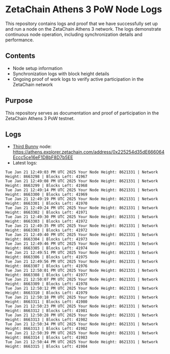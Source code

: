 # ZetaChain Athens 3 PoW Node Logs
This repository contains logs and proof that we have successfully set up and run a node on the ZetaChain Athens 3 network. The logs demonstrate continuous node operation, including synchronization details and performance.

## Contents
- Node setup information
- Synchronization logs with block height details
- Ongoing proof of work logs to verify active participation in the ZetaChain network

## Purpose
This repository serves as documentation and proof of participation in the ZetaChain Athens 3 PoW testnet.

## Logs

- [Third Bunny](https://thirdbunny.xyz/) node: https://athens.explorer.zetachain.com/address/0x225254d35dE666064Eccc5ce16eF1D8bF8D7b5EE
- Latest logs:
```
Tue Jan 21 12:49:03 PM UTC 2025 Your Node Height: 8621331 | Network Height: 8663298 | Blocks Left: 41967
Tue Jan 21 12:49:08 PM UTC 2025 Your Node Height: 8621331 | Network Height: 8663299 | Blocks Left: 41968
Tue Jan 21 12:49:14 PM UTC 2025 Your Node Height: 8621331 | Network Height: 8663300 | Blocks Left: 41969
Tue Jan 21 12:49:19 PM UTC 2025 Your Node Height: 8621331 | Network Height: 8663301 | Blocks Left: 41970
Tue Jan 21 12:49:24 PM UTC 2025 Your Node Height: 8621331 | Network Height: 8663302 | Blocks Left: 41971
Tue Jan 21 12:49:30 PM UTC 2025 Your Node Height: 8621331 | Network Height: 8663303 | Blocks Left: 41972
Tue Jan 21 12:49:35 PM UTC 2025 Your Node Height: 8621331 | Network Height: 8663303 | Blocks Left: 41972
Tue Jan 21 12:49:40 PM UTC 2025 Your Node Height: 8621331 | Network Height: 8663304 | Blocks Left: 41973
Tue Jan 21 12:49:46 PM UTC 2025 Your Node Height: 8621331 | Network Height: 8663305 | Blocks Left: 41974
Tue Jan 21 12:49:51 PM UTC 2025 Your Node Height: 8621331 | Network Height: 8663306 | Blocks Left: 41975
Tue Jan 21 12:49:56 PM UTC 2025 Your Node Height: 8621331 | Network Height: 8663307 | Blocks Left: 41976
Tue Jan 21 12:50:01 PM UTC 2025 Your Node Height: 8621331 | Network Height: 8663308 | Blocks Left: 41977
Tue Jan 21 12:50:07 PM UTC 2025 Your Node Height: 8621331 | Network Height: 8663309 | Blocks Left: 41978
Tue Jan 21 12:50:12 PM UTC 2025 Your Node Height: 8621331 | Network Height: 8663310 | Blocks Left: 41979
Tue Jan 21 12:50:18 PM UTC 2025 Your Node Height: 8621331 | Network Height: 8663311 | Blocks Left: 41980
Tue Jan 21 12:50:23 PM UTC 2025 Your Node Height: 8621331 | Network Height: 8663312 | Blocks Left: 41981
Tue Jan 21 12:50:28 PM UTC 2025 Your Node Height: 8621331 | Network Height: 8663313 | Blocks Left: 41982
Tue Jan 21 12:50:34 PM UTC 2025 Your Node Height: 8621331 | Network Height: 8663313 | Blocks Left: 41982
Tue Jan 21 12:50:39 PM UTC 2025 Your Node Height: 8621331 | Network Height: 8663314 | Blocks Left: 41983
Tue Jan 21 12:50:44 PM UTC 2025 Your Node Height: 8621331 | Network Height: 8663315 | Blocks Left: 41984
```
